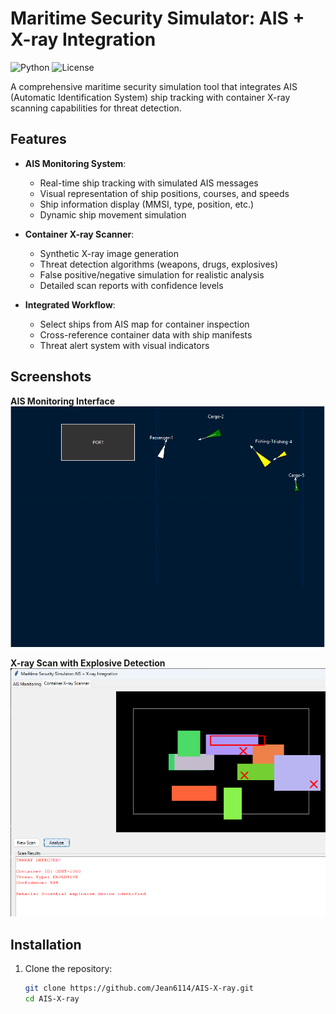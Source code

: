 # Maritime Security Simulator: AIS + X-ray Integration

![Python](https://img.shields.io/badge/python-3.7%2B-blue)
![License](https://img.shields.io/badge/license-MIT-green)

A comprehensive maritime security simulation tool that integrates AIS (Automatic Identification System) ship tracking with container X-ray scanning capabilities for threat detection.

## Features

- **AIS Monitoring System**:
  - Real-time ship tracking with simulated AIS messages
  - Visual representation of ship positions, courses, and speeds
  - Ship information display (MMSI, type, position, etc.)
  - Dynamic ship movement simulation

- **Container X-ray Scanner**:
  - Synthetic X-ray image generation
  - Threat detection algorithms (weapons, drugs, explosives)
  - False positive/negative simulation for realistic analysis
  - Detailed scan reports with confidence levels

- **Integrated Workflow**:
  - Select ships from AIS map for container inspection
  - Cross-reference container data with ship manifests
  - Threat alert system with visual indicators

## Screenshots

**AIS Monitoring Interface**  
![AIS Monitoring Screenshot](AIS.png)  

**X-ray Scan with Explosive Detection**  
![X-ray Scan Screenshot](x-ray_scanner.png)  

## Installation

1. Clone the repository:
   ```bash
   git clone https://github.com/Jean6114/AIS-X-ray.git
   cd AIS-X-ray
